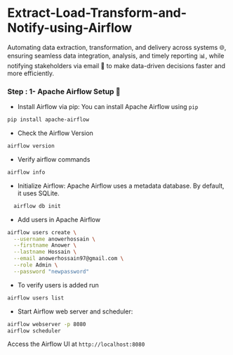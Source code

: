 # Extract-Load-Transform-and-Notify-using-Airflow
Automating data extraction, transformation, and delivery across systems 🌐, ensuring seamless data integration, analysis, and timely reporting 📊, while notifying stakeholders via email 📧 to make data-driven decisions faster and more efficiently.


### Step : 1- Apache Airflow Setup 🚀

- Install Airflow via pip:
You can install Apache Airflow using `pip`
```bash
pip install apache-airflow
```

- Check the Airflow Version
```bash
airflow version
```

- Verify airflow commands
```bash
airflow info
```

- Initialize Airflow:
Apache Airflow uses a metadata database. By default, it uses SQLite.
```bash
  airflow db init
```

- Add users in Apache Airflow
```bash
airflow users create \
  --username anowerhossain \
  --firstname Anower \
  --lastname Hossain \
  --email anowerhossain97@gmail.com \
  --role Admin \
  --password "newpassword"
```
- To verify users is added run

```bash
airflow users list
```


- Start Airflow web server and scheduler:
```bash
airflow webserver -p 8080
airflow scheduler
```
Access the Airflow UI at `http://localhost:8080`
